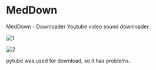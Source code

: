# MedDown
MedDown - Downloader
Youtube video sound downloader.

![1](https://user-images.githubusercontent.com/43109779/235307150-3e88a668-48e4-4abe-b193-8f12b2feef12.PNG)

![2](https://user-images.githubusercontent.com/43109779/235307173-e8e8d899-73fa-4432-9e1a-e19a4db88ea2.PNG)


pytube was used for download, so it has problems..
